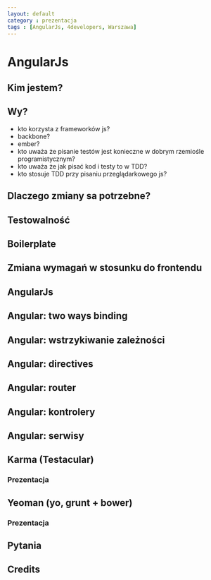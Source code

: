 ```yaml
---
layout: default
category : prezentacja
tags : [AngularJs, 4developers, Warszawa]
---
```

# AngularJs
## Kim jestem?
## Wy?
* kto korzysta z frameworków js?
 * backbone?
 * ember?
* kto uważa że pisanie testów jest konieczne w dobrym rzemiośle programistycznym?
* kto uważa że jak pisać kod i testy to w TDD?
* kto stosuje TDD przy pisaniu przeglądarkowego js?

## Dlaczego zmiany sa potrzebne?

## Testowalność

## Boilerplate

## Zmiana wymagań w stosunku do frontendu

## AngularJs

## Angular: two ways binding

## Angular: wstrzykiwanie zależności

## Angular: directives

## Angular: router

## Angular: kontrolery

## Angular: serwisy

## Karma (Testacular)

### Prezentacja

## Yeoman (yo, grunt + bower)

### Prezentacja

## Pytania

## Credits
